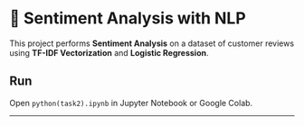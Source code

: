 # 📌 Sentiment Analysis with NLP

This project performs **Sentiment Analysis** on a dataset of customer reviews using **TF-IDF Vectorization** and **Logistic Regression**.

## Run
Open `python(task2).ipynb` in Jupyter Notebook or Google Colab.


---
